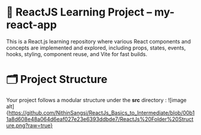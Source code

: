 # 📘 ReactJS Learning Project – my-react-app

This is a React.js learning repository where various React components and concepts are implemented and explored, 
including props, states, events, hooks, styling, component reuse, and Vite for fast builds.

# 🗂️ Project Structure

Your project follows a modular structure under the **src** directory : 
![image alt]{https://github.com/NithinSangsi/ReactJs_Basics_to_Intermediate/blob/00b11a8d608e48a064d6eaf027e23e6393ddbde7/ReactJs%20Folder%20Structure.png?raw=true}
